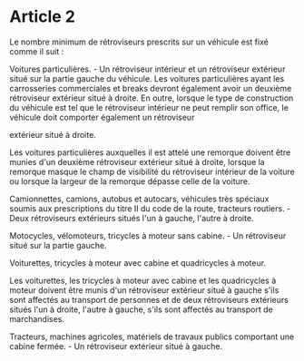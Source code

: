 # Article 2

Le nombre minimum de rétroviseurs prescrits sur un véhicule est fixé comme il suit :

Voitures particulières. - Un rétroviseur intérieur et un rétroviseur extérieur situé sur la partie gauche du véhicule. Les voitures particulières ayant les carrosseries commerciales et breaks devront également avoir un deuxième rétroviseur extérieur situé à droite. En outre, lorsque le type de construction du véhicule est tel que le rétroviseur intérieur ne peut remplir son office, le véhicule doit comporter également un rétroviseur

extérieur situé à droite.

Les voitures particulières auxquelles il est attelé une remorque doivent être munies d'un deuxième rétroviseur extérieur situé à droite, lorsque la remorque masque le champ de visibilité du rétroviseur intérieur de la voiture ou lorsque la largeur de la remorque dépasse celle de la voiture.

Camionnettes, camions, autobus et autocars, véhicules très spéciaux soumis aux prescriptions du titre II du code de la route, tracteurs routiers. - Deux rétroviseurs extérieurs situés l'un à gauche, l'autre à droite.

Motocycles, vélomoteurs, tricycles à moteur sans cabine. - Un rétroviseur situé sur la partie gauche.

Voiturettes, tricycles à moteur avec cabine et quadricycles à moteur.

Les voiturettes, les tricycles à moteur avec cabine et les quadricycles à moteur doivent être munis d'un rétroviseur extérieur situé à gauche s'ils sont affectés au transport de personnes et de deux rétroviseurs extérieurs situés l'un à droite, l'autre à gauche, s'ils sont affectés au transport de marchandises.

Tracteurs, machines agricoles, matériels de travaux publics comportant une cabine fermée. - Un rétroviseur extérieur situé à gauche.
